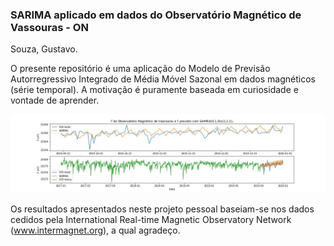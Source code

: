 ### SARIMA aplicado em dados do Observatório Magnético de Vassouras - ON
Souza, Gustavo.

O presente repositório é uma aplicação do Modelo de Previsão Autorregressivo Integrado  de  Média  Móvel Sazonal em dados magnéticos (série temporal). A motivação é puramente baseada em curiosidade e vontade de aprender.

![Resultados](resultado.jpeg)

Os resultados apresentados neste projeto pessoal baseiam-se nos dados cedidos pela International Real-time Magnetic Observatory Network (www.intermagnet.org), a qual agradeço.
